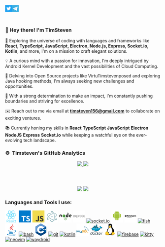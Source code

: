 <a href="https://twitter.com/shellstr0m">
  <img align="left" alt="Timsteven's Twitter " width="22px" src="https://raw.githubusercontent.com/edent/SuperTinyIcons/master/images/svg/twitter.svg" />
</a>
<a href="https://t.me/Timsteven5402">
  <img align="left" alt="Timsteven's Telegram" width="22px" src="https://raw.githubusercontent.com/edent/SuperTinyIcons/master/images/svg/telegram.svg" />
</a>

<br><br>

### 👋 Hey there! I'm TimSteven

🚀 Exploring the universe of coding with languages and frameworks like **React, TypeScript, JavaScript, Electron, Node.js, Express, Socket.io, Kotlin**, and more, I'm on a mission to craft elegant solutions.

💡 A curious mind with a passion for innovation, I'm deeply intrigued by Android Kernel Development and the vast possibilities of Cloud Computing.

🌟 Delving into Open Source projects like VirtuTimstevenposed and exploring Java hooking methods, I'm always seeking new challenges and opportunities.

💪 With a strong determination to make an impact, I'm constantly pushing boundaries and striving for excellence.

✉️ Reach out to me via email at **timsteven156@gmail.com** to collaborate on exciting ventures.

📚 Currently honing my skills in **React** **TypeScript** **JavaScript** **Electron** **NodeJS** **Express** **Socket.io**  while keeping a watchful eye on the ever-evolving tech landscape.

### ⚙️ &nbsp;Timsteven's GitHub Analytics

<p align="center">
<a href="https://github.com/timsteven156">
<img height="180em" src="https://github-readme-stats-eight-theta.vercel.app/api?username=timsteven156&show_icons=true&theme=nightowl&include_all_commits=true&count_private=true"/>
<img height="180em" src="https://github-readme-stats-eight-theta.vercel.app/api/top-langs/?username=timsteven156&layout=compact&langs_count=8&theme=nightowl"/>
</a>
</p>
<br>
<br>
<p align="center">
 <img src="https://komarev.com/ghpvc/?username=timsteven156&style=flat-square"/>
 <img src="https://img.shields.io/badge/dynamic/json?logo=github&label=GitHub+Followers&labelColor=282c34&color=181717&query=%24.data.totalSubs&url=https%3A%2F%2Fapi.spencerwoo.com%2Fsubstats%2F%3Fsource%3Dgithub%26queryKey%timsteven156&longCache=true"/>
</p>

<h3 align="left">Languages and Tools I use:</h3>
<p align="left">
    <a href="https://reactjs.org/" target="_blank"><img src="https://raw.githubusercontent.com/devicons/devicon/master/icons/react/react-original-wordmark.svg" alt="react" width="40" height="40"/></a>
    <a href="https://www.typescriptlang.org/" target="_blank"><img src="https://raw.githubusercontent.com/devicons/devicon/master/icons/typescript/typescript-original.svg" alt="typescript" width="40" height="40"/></a>
    <a href="https://developer.mozilla.org/en-US/docs/Web/JavaScript" target="_blank"><img src="https://raw.githubusercontent.com/devicons/devicon/master/icons/javascript/javascript-original.svg" alt="javascript" width="40" height="40"/></a>
    <a href="https://www.electronjs.org/" target="_blank"><img src="https://raw.githubusercontent.com/devicons/devicon/master/icons/electron/electron-original.svg" alt="electron" width="40" height="40"/></a>
    <a href="https://nodejs.org/" target="_blank"><img src="https://raw.githubusercontent.com/devicons/devicon/master/icons/nodejs/nodejs-original-wordmark.svg" alt="nodejs" width="40" height="40"/></a>
    <a href="https://expressjs.com/" target="_blank"><img src="https://raw.githubusercontent.com/devicons/devicon/master/icons/express/express-original-wordmark.svg" alt="express" width="40" height="40"/></a>
    <a href="https://socket.io/" target="_blank"><img src="https://socket.io/images/logo.svg" alt="socket.io" width="40" height="40"/></a>
    <a href="https://developer.android.com" target="_blank"><img src="https://raw.githubusercontent.com/devicons/devicon/master/icons/android/android-original-wordmark.svg" alt="android" width="40" height="40"/></a>
    <a href="https://www.jetbrains.com/pycharm/" target="_blank"><img src="https://raw.githubusercontent.com/devicons/devicon/master/icons/pycharm/pycharm-original-wordmark.svg" alt="pycharm" width="40" height="40"/></a>
    <a href="https://fishshell.com/" target="_blank"><img src="https://fishshell.com/assets/img/Terminal_Logo2_CRT_Flat.png" alt="fish" width="40" height="40"/></a>
    <a href="https://www.java.com" target="_blank"><img src="https://raw.githubusercontent.com/devicons/devicon/master/icons/java/java-original.svg" alt="java" width="40" height="40"/></a>
    <a href="https://www.gnu.org/software/bash/" target="_blank"><img src="https://www.vectorlogo.zone/logos/gnu_bash/gnu_bash-icon.svg" alt="bash" width="40" height="40"/></a>
    <a href="https://www.w3schools.com/cpp/" target="_blank"><img src="https://raw.githubusercontent.com/devicons/devicon/master/icons/cplusplus/cplusplus-original.svg" alt="cplusplus" width="40" height="40"/></a>
    <a href="https://git-scm.com/" target="_blank"><img src="https://www.vectorlogo.zone/logos/git-scm/git-scm-icon.svg" alt="git" width="40" height="40"/></a>
    <a href="https://kotlinlang.org" target="_blank"><img src="https://www.vectorlogo.zone/logos/kotlinlang/kotlinlang-icon.svg" alt="kotlin" width="40" height="40"/></a>
    <a href="https://www.mysql.com/" target="_blank"><img src="https://raw.githubusercontent.com/devicons/devicon/master/icons/mysql/mysql-original-wordmark.svg" alt="mysql" width="40" height="40"/></a>
    <a href="https://www.docker.com/" target="_blank"><img src="https://raw.githubusercontent.com/devicons/devicon/master/icons/docker/docker-original-wordmark.svg" alt="docker" width="40" height="40"/></a>
    <a href="https://www.linux.org/" target="_blank"><img src="https://raw.githubusercontent.com/devicons/devicon/master/icons/linux/linux-original.svg" alt="linux" width="40" height="40"/></a>
    <a href="https://firebase.google.com/" target="_blank"><img src="https://www.vectorlogo.zone/logos/firebase/firebase-icon.svg" alt="firebase" width="40" height="40"/></a>
    <a href="https://sw.kovidgoyal.net/kitty/" target="_blank"><img src="https://sw.kovidgoyal.net/kitty/_static/kitty.svg" alt="kitty" width="40" height="40"/></a>
    <a href="https://neovim.io/" target="_blank"><img src="https://raw.githubusercontent.com/neovim/neovim.github.io/master/logos/neovim-mark.svg" alt="neovim" width="40" height="40"/></a>
    <a href="https://github.com/waydroid/waydroid" target="_blank"><img src="https://waydro.id/assets/images/logo/waydroid_icon_sm.png" alt="waydroid" width="40" height="40"/></a>
</p>
